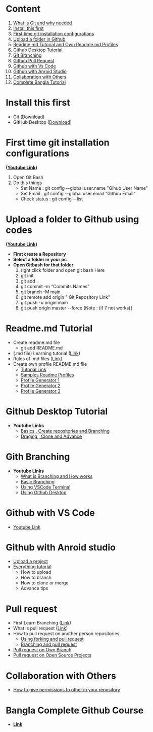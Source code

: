 
# Content

1. [What is Git and why needed](https://www.w3schools.com/git/git_intro.asp?remote=github)
2. [Install this first](#install-this-first)
3. [First time git installation configurations](#first-time-git-installation-configurations)
4. [Upload a folder in Github](#upload-a-folder-to-github-using-codes)
5. [Readme.md Tutorial and Own Readme.md Profiles](#readmemd-tutorial)
6. [Github Desktop Tutorial](#github-desktop-tutorial)
7. [Git Branching](#gith-branching)
8. [Github Pull Request](#pull-request)
9. [Github with Vs Code](#github-with-vs-code)
10. [Github with Anroid Studio](#github-with-anroid-studio)
11. [Collaboration with Others](#collaboration-with-others)
12. [Complete Bangla Tutorial](#bangla-complete-github-course)

# Install this first

* Git ([Download](https://git-scm.com/downloads))
* GitHub Desktop ([Download](https://desktop.github.com/))

# First time git installation configurations

**([Youtube Link](https://www.youtube.com/watch?v=yDntCIs-IJM))**

1. Open Git Bash
2. Do this things
    * Set Name :  git config --global user.name "Gihub User Name"
    * Set Email : git config --global user.email "Github Email"
    * Check status : git config --list

# Upload a folder to Github using codes

**([Youtube Link](https://www.youtube.com/watch?v=f-mUqIGa48s))**

* **First create a Repository**
* **Select a folder in your pc**
* **Open Gitbash for that folder**
    1. right click folder and open git bash Here
    2. git init
    3. git add .
    4. git commit -m "Commits Names"
    5. git branch -M main  
    6. git remote add origin " Git Repository Link"
    7. git push -u origin main
    8. git push origin master --force  [Note : (if 7 not works)]

# Readme.md Tutorial

* Create readme.md file  
  * git add README.md
* (.md file) Learning tutorial ([Link](https://agea.github.io/tutorial.md/))
* Rules of .md files ([Link](https://github.com/markdownlint/markdownlint/blob/master/docs/RULES.md))
* Create own profile README.md file
  * [Tutorial Link](https://www.youtube.com/watch?v=KhGWbt1dAKQ)
  * [Samples Readme Profiles](https://github.com/abhisheknaiidu/awesome-github-profile-readme)
  * [Profile Generator 1](https://arturssmirnovs.github.io/github-profile-readme-generator/)
  * [Profile Generator 2](https://rahuldkjain.github.io/gh-profile-readme-generator/)
  * [Profile Generator 3](https://profile-readme-generator.com/)

# Github Desktop Tutorial

* **Youtube Links**
  * [Basics , Create repositories and Branching](https://www.youtube.com/watch?v=RPagOAUx2SQ&list=PLcL8q_TiioW0JLk03hM3cu_Nb5DRwBHa1&index=2&t=107s)
  * [Draging , Clone and Advance](https://www.youtube.com/watch?v=GOY9wMyr7pU&list=PLcL8q_TiioW0JLk03hM3cu_Nb5DRwBHa1&index=2)

# Gith Branching

* **Youtube Links**
  * [What is Branching and How works](https://youtu.be/BcFoLD6acOM?t=114)
  * [Basic Branching](https://www.youtube.com/watch?v=QV0kVNvkMxc)
  * [Using VSCode Terminal](https://youtu.be/Lf3DYRvCPFo?t=79)
  * [Using Github Desktop](https://www.youtube.com/watch?v=FegJzEFXdk8&list=PLcL8q_TiioW0JLk03hM3cu_Nb5DRwBHa1&index=17)

# Github with VS Code

* [Youtube Link](https://www.youtube.com/watch?v=rmuAKOlWMjA&list=PLcL8q_TiioW0JLk03hM3cu_Nb5DRwBHa1&index=11)

# Github with Anroid studio

* [Upload a project](https://www.youtube.com/watch?v=GhfJTOu3_SE)
* [Everything tutorial](https://youtube.com/playlist?list=PLQkwcJG4YTCQTEk4J4btiOJBV0PhKjJVS)
  * How to upload
  * How to branch
  * How to clone or merge
  * Advance tips

# Pull request

* First Learn Branching ([Link](#gith-branching))
* What is pull request ([Link](https://www.youtube.com/watch?v=For9VtrQx58))
* How to pull request on another person repositories
  * [Using forking and pull request](https://www.youtube.com/watch?v=a_FLqX3vGR4)
  * [Branching and pull request](https://www.youtube.com/watch?v=inPYMFPdzRA)
* [Pull request on Own Branch](https://www.youtube.com/watch?v=inPYMFPdzRA)
* [Pull request on Open Source Projects](https://www.youtube.com/watch?v=8A4TsoXJOs8)

# Collaboration with Others 

* [How to give permissions to other in your repository](https://www.youtube.com/watch?v=nS9QbJt4KaQ)

# Bangla Complete Github Course

* **[Link](https://www.youtube.com/watch?v=8A4TsoXJOs8)**
